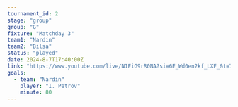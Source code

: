 ```yaml
---
tournament_id: 2
stage: "group"
group: "G"
fixture: "Matchday 3"
team1: "Nardin"
team2: "Bilsa"
status: "played"
date: 2024-8-7T17:40:00Z
link: "https://www.youtube.com/live/N1FiG9rR0NA?si=6E_Wd0en2kf_LXF_&t=7526"
goals:
  - team: "Nardin"
    player: "I. Petrov"
    minute: 80
---
```

